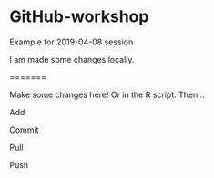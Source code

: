 # GitHub-workshop

Example for 2019-04-08 session

I am made some changes locally.

=======

Make some changes here! Or in the R script. Then...



Add

Commit

Pull

Push

